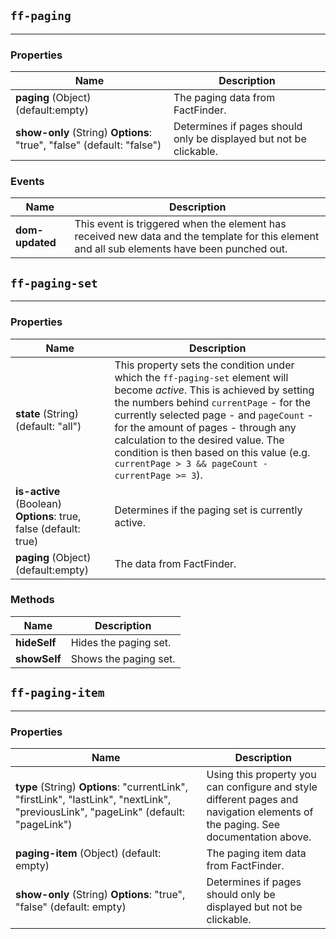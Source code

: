 ## `ff-paging`
___
### Properties
| Name | Description |
| ---- | ----------- |
| **paging** (Object) (default:empty) | The paging data from FactFinder. |
| **show-only** (String) **Options**: "true", "false" (default: "false") | Determines if pages should only be displayed but not be clickable. |


### Events
| Name | Description |
| ---- | ----------- |
| **dom-updated** | This event is triggered when the element has received new data and the template for this element and all sub elements have been punched out.|

## `ff-paging-set`
___
### Properties
| Name | Description |
| ---- | ----------- |
| **state** (String) (default: "all") | This property sets the condition under which the `ff-paging-set` element will become _active_. This is achieved by setting the numbers behind `currentPage` - for the currently selected page - and `pageCount` - for the amount of pages - through any calculation to the desired value. The condition is then based on this value (e.g. `currentPage > 3 && pageCount - currentPage >= 3`). |
| **is-active** (Boolean) **Options**: true, false (default: true) | Determines if the paging set is currently active. |
| **paging** (Object) (default:empty) | The data from FactFinder. |

### Methods
| Name | Description |
| ---- | ----------- |
| **hideSelf** | Hides the paging set.|
| **showSelf** | Shows the paging set.|

## `ff-paging-item`
___
### Properties
| Name | Description |
| ---- | ----------- |
| **type** (String)&nbsp;**Options**:&nbsp;"currentLink", "firstLink", "lastLink", "nextLink", "previousLink", "pageLink" (default: "pageLink") | Using this property you can configure and style different pages and navigation elements of the paging. See documentation above. |
| **paging-item**&nbsp;(Object)&nbsp;(default: empty) |  The paging item data from FactFinder. |
| **show-only**&nbsp;(String)&nbsp;**Options**: "true", "false" (default: empty) | Determines if pages should only be displayed but not be clickable. |

